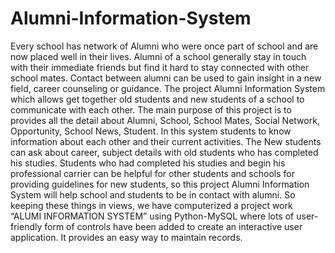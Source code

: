 # Alumni-Information-System
Every school has network of Alumni who were once part of school and are now placed well in their lives. Alumni of a school generally stay in touch with their immediate friends but find it hard to stay connected with other school mates. Contact between alumni can be used to gain insight in a new field, career counseling or guidance. The project Alumni Information System which allows get together old students and new students of a school to communicate with each other. The main purpose of this project is to provides all the detail about Alumni, School, School Mates, Social Network, Opportunity, School News, Student. In this system students to know information about each other and their current activities. The New students can ask about career, subject details with old students who has completed his studies. Students who had completed his studies and begin his professional carrier can be helpful for other students and schools for providing guidelines for new students, so this project Alumni Information System will help school and students to be in contact with alumni. So keeping these things in views, we have computerized a project work “ALUMI INFORMATION SYSTEM” using Python-MySQL where lots of user-friendly form of controls have been added to create an interactive user application. It provides an easy way to maintain records.
